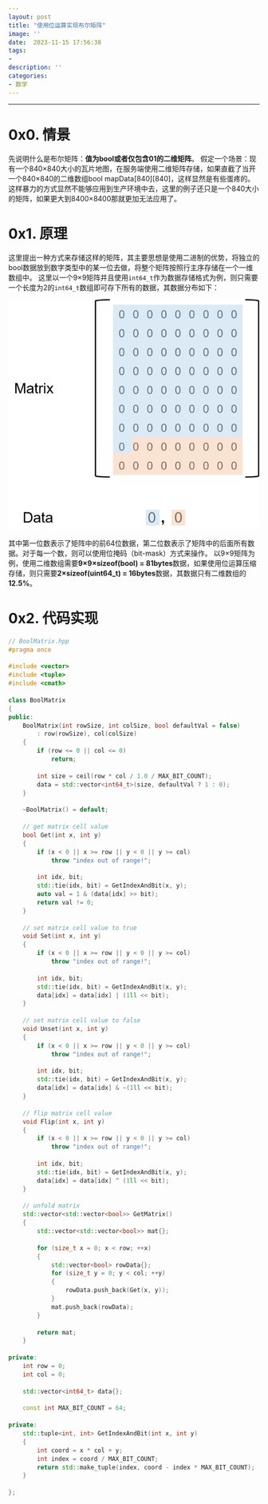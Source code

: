 ```yaml
---
layout: post
title: "使用位运算实现布尔矩阵"
image: ''
date:  2023-11-15 17:56:38
tags:
- 
description: ''
categories:
- 数学
---
```


---
# 0x0. 情景
先说明什么是布尔矩阵：**值为bool或者仅包含01的二维矩阵**。
假定一个场景：现有一个840×840大小的瓦片地图，在服务端使用二维矩阵存储，如果直截了当开一个840×840的二维数组bool mapData\[840]\[840]，这样显然是有些蛋疼的。
这样暴力的方式显然不能够应用到生产环境中去，这里的例子还只是一个840大小的矩阵，如果更大到8400×8400那就更加无法应用了。

# 0x1. 原理
这里提出一种方式来存储这样的矩阵，其主要思想是使用二进制的优势，将独立的bool数据放到数字类型中的某一位去做，将整个矩阵按照行主序存储在一个一维数组中。
这里以一个9×9矩阵并且使用`int64_t`作为数据存储格式为例，则只需要一个长度为2的`int64_t`数组即可存下所有的数据，其数据分布如下：


![01mat](../assets/img/01mat/01mat.png)

其中第一位数表示了矩阵中的前64位数据，第二位数表示了矩阵中的后面所有数据。对于每一个数，则可以使用位掩码（bit-mask）方式来操作。
以9×9矩阵为例，使用二维数组需要**9×9×sizeof(bool) = 81bytes**数据，如果使用位运算压缩存储，则只需要**2×sizeof(uint64_t) = 16bytes**数据，其数据只有二维数组的**12.5%**。

# 0x2. 代码实现
```cpp
// BoolMatrix.hpp
#pragma once

#include <vector>
#include <tuple>
#include <cmath>

class BoolMatrix
{
public:
    BoolMatrix(int rowSize, int colSize, bool defaultVal = false)
        : row(rowSize), col(colSize)
    {
        if (row <= 0 || col <= 0)
            return;

        int size = ceil(row * col / 1.0 / MAX_BIT_COUNT);
        data = std::vector<int64_t>(size, defaultVal ? 1 : 0);
    }

    ~BoolMatrix() = default;

    // get matrix cell value
    bool Get(int x, int y)
    {
        if (x < 0 || x >= row || y < 0 || y >= col)        
            throw "index out of range!";
        
        int idx, bit;
        std::tie(idx, bit) = GetIndexAndBit(x, y);
        auto val = 1 & (data[idx] >> bit);
        return val != 0;
    }

    // set matrix cell value to true
    void Set(int x, int y)
    {
        if (x < 0 || x >= row || y < 0 || y >= col)
            throw "index out of range!";

        int idx, bit;
        std::tie(idx, bit) = GetIndexAndBit(x, y);
        data[idx] = data[idx] | (1ll << bit);
    }

    // set matrix cell value to false
    void Unset(int x, int y)
    {
        if (x < 0 || x >= row || y < 0 || y >= col)
            throw "index out of range!";
        
        int idx, bit;
        std::tie(idx, bit) = GetIndexAndBit(x, y);
        data[idx] = data[idx] & ~(1ll << bit);
    }

    // flip matrix cell value
    void Flip(int x, int y)
    {
        if (x < 0 || x >= row || y < 0 || y >= col)
            throw "index out of range!";

        int idx, bit;
        std::tie(idx, bit) = GetIndexAndBit(x, y);
        data[idx] = data[idx] ^ (1ll << bit);
    }

    // unfold matrix
    std::vector<std::vector<bool>> GetMatrix()
    {
        std::vector<std::vector<bool>> mat{};
        
        for (size_t x = 0; x < row; ++x)
        {
            std::vector<bool> rowData{};
            for (size_t y = 0; y < col; ++y)
            {
                rowData.push_back(Get(x, y));
            }
            mat.push_back(rowData);
        }

        return mat;
    }

private:
    int row = 0;
    int col = 0;

    std::vector<int64_t> data{};

    const int MAX_BIT_COUNT = 64;

private:
    std::tuple<int, int> GetIndexAndBit(int x, int y)
    {
        int coord = x * col + y;
        int index = coord / MAX_BIT_COUNT;
        return std::make_tuple(index, coord - index * MAX_BIT_COUNT);
    }

};
```